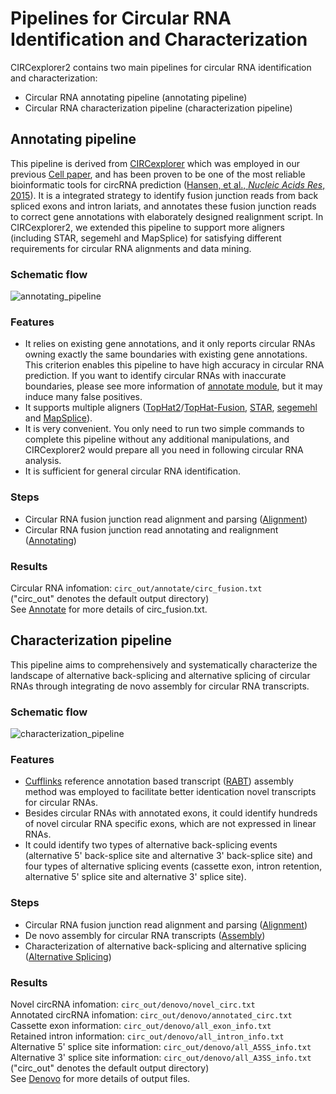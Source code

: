 # Pipelines for Circular RNA Identification and Characterization

CIRCexplorer2 contains two main pipelines for circular RNA identification and characterization:

* Circular RNA annotating pipeline (annotating pipeline)
* Circular RNA characterization pipeline (characterization pipeline)

## Annotating pipeline

This pipeline is derived from [CIRCexplorer](http://yanglab.github.io/CIRCexplorer/) which was employed in our previous [Cell paper](http://www.sciencedirect.com/science/article/pii/S0092867414011118), and has been proven to be one of the most reliable bioinformatic tools for circRNA prediction ([Hansen, et al., *Nucleic Acids Res*, 2015](http://nar.oxfordjournals.org/content/early/2015/12/09/nar.gkv1458.full)). It is a integrated strategy to identify fusion junction reads from back spliced exons and intron lariats, and annotates these fusion junction reads to correct gene annotations with elaborately designed realignment script. In CIRCexplorer2, we extended this pipeline to support more aligners (including STAR, segemehl and MapSplice) for satisfying different requirements for circular RNA alignments and data mining.

### Schematic flow

![annotating_pipeline](../image/annotating_pipeline.jpg)

### Features

* It relies on existing gene annotations, and it only reports circular RNAs owning exactly the same boundaries with existing gene annotations. This criterion enables this pipeline to have high accuracy in circular RNA prediction. If you want to identify circular RNAs with inaccurate boundaries, please see more information of [annotate module](../modules/annotate.md), but it may induce many false positives.
* It supports multiple aligners ([TopHat2](http://ccb.jhu.edu/software/tophat/index.shtml)/[TopHat-Fusion](http://ccb.jhu.edu/software/tophat/fusion_index.html), [STAR](https://github.com/alexdobin/STAR), [segemehl](http://www.bioinf.uni-leipzig.de/Software/segemehl) and [MapSplice](http://www.netlab.uky.edu/p/bioinfo/MapSplice2)).
* It is very convenient. You only need to run two simple commands to complete this pipeline without any additional manipulations, and CIRCexplorer2 would prepare all you need in following circular RNA analysis.
* It is sufficient for general circular RNA identification.

### Steps

* Circular RNA fusion junction read alignment and parsing ([Alignment](../tutorial/alignment.md))
* Circular RNA fusion junction read annotating and realignment ([Annotating](../tutorial/annotating.md))

### Results

Circular RNA infomation: `circ_out/annotate/circ_fusion.txt`  
("circ_out" denotes the default output directory)  
See [Annotate](../modules/annotate.md) for more details of circ_fusion.txt.

## Characterization pipeline

This pipeline aims to comprehensively and systematically characterize the landscape of alternative back-splicing and alternative splicing of circular RNAs through integrating de novo assembly for circular RNA transcripts.

### Schematic flow

![characterization_pipeline](../image/characterization_pipeline.jpg)

### Features

* [Cufflinks](http://cole-trapnell-lab.github.io/cufflinks/) reference annotation based transcript ([RABT](http://bioinformatics.oxfordjournals.org/content/27/17/2325)) assembly method was employed to facilitate better identication novel transcripts for circular RNAs.
* Besides circular RNAs with annotated exons, it could identify hundreds of novel circular RNA specific exons, which are not expressed in linear RNAs.
* It could identify two types of alternative back-splicing events (alternative 5' back-splice site and alternative 3' back-splice site) and four types of alternative splicing events (cassette exon, intron retention, alternative 5' splice site and alternative 3' splice site).

### Steps

* Circular RNA fusion junction read alignment and parsing ([Alignment](../tutorial/alignment.md))
* De novo assembly for circular RNA transcripts ([Assembly](../tutorial/assembly.md))
* Characterization of alternative back-splicing and alternative splicing ([Alternative Splicing](../tutorial/as.md))

### Results

Novel circRNA infomation: `circ_out/denovo/novel_circ.txt`  
Annotated circRNA infomation: `circ_out/denovo/annotated_circ.txt`  
Cassette exon information: `circ_out/denovo/all_exon_info.txt`  
Retained intron information: `circ_out/denovo/all_intron_info.txt`  
Alternative 5' splice site information: `circ_out/denovo/all_A5SS_info.txt`  
Alternative 3' splice site information: `circ_out/denovo/all_A3SS_info.txt`  
("circ_out" denotes the default output directory)  
See [Denovo](../modules/denovo.md) for more details of output files.

